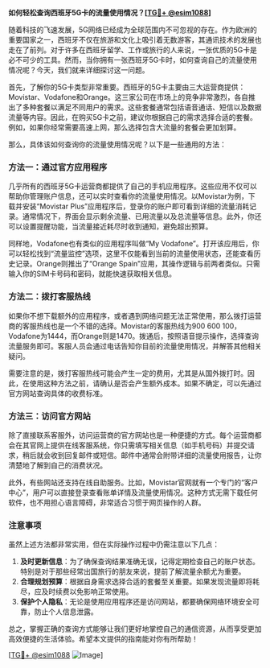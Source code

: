 **如何轻松查询西班牙5G卡的流量使用情况？[[TG💪+ @esim1088](https://t.me/s/esim1088)]**

随着科技的飞速发展，5G网络已经成为全球范围内不可忽视的存在。作为欧洲的重要国家之一，西班牙不仅在旅游和文化上吸引着无数游客，其通讯技术的发展也走在了前列。对于许多在西班牙留学、工作或旅行的人来说，一张优质的5G卡是必不可少的工具。然而，当你拥有一张西班牙5G卡时，如何查询自己的流量使用情况呢？今天，我们就来详细探讨这一问题。

首先，了解你的5G卡类型非常重要。西班牙的5G卡主要由三大运营商提供：Movistar、Vodafone和Orange。这三家公司在市场上的竞争非常激烈，各自推出了多种套餐以满足不同用户的需求。这些套餐通常包括语音通话、短信以及数据流量等内容。因此，在购买5G卡之前，建议你根据自己的需求选择合适的套餐。例如，如果你经常需要高速上网，那么选择包含大流量的套餐会更加划算。

那么，具体该如何查询你的流量使用情况呢？以下是一些通用的方法：

### 方法一：通过官方应用程序

几乎所有的西班牙5G卡运营商都提供了自己的手机应用程序。这些应用不仅可以帮助你管理账户信息，还可以实时查看你的流量使用情况。以Movistar为例，下载并安装“Movistar Plus”应用程序后，登录你的账户即可看到详细的流量消耗记录。通常情况下，界面会显示剩余流量、已用流量以及总流量等信息。此外，你还可以设置提醒功能，当流量接近耗尽时收到通知，避免超出预算。

同样地，Vodafone也有类似的应用程序叫做“My Vodafone”。打开该应用后，你可以轻松找到“流量监控”选项，这里不仅能看到当前的流量使用状态，还能查看历史记录。Orange则推出了“Orange Spain”应用，其操作逻辑与前两者类似。只需输入你的SIM卡号码和密码，就能快速获取相关信息。

### 方法二：拨打客服热线

如果你不想下载额外的应用程序，或者遇到网络问题无法正常使用，那么拨打运营商的客服热线也是一个不错的选择。Movistar的客服热线为900 600 100，Vodafone为1444，而Orange则是1470。拨通后，按照语音提示操作，选择查询流量服务即可。客服人员会通过电话告知你目前的流量使用情况，并解答其他相关疑问。

需要注意的是，拨打客服热线可能会产生一定的费用，尤其是从国外拨打时。因此，在使用这种方法之前，请确认是否会产生额外成本。如果不确定，可以先通过官方网站查询具体的收费标准。

### 方法三：访问官方网站

除了直接联系客服外，访问运营商的官方网站也是一种便捷的方式。每个运营商都会在其官网上提供在线客服系统，你只需填写相关信息（如手机号码）并提交请求，稍后就会收到回复邮件或短信。邮件中通常会附带详细的流量使用报告，让你清楚地了解到自己的消费状况。

此外，有些网站还支持在线自助服务。比如，Movistar官网就有一个专门的“客户中心”，用户可以直接登录查看账单详情及流量使用情况。这种方式无需下载任何软件，也不用担心语言障碍，非常适合习惯于网页操作的人群。

### 注意事项

虽然上述方法都非常实用，但在实际操作过程中仍需注意以下几点：

1. **及时更新信息**：为了确保查询结果准确无误，记得定期检查自己的账户状态。特别是对于那些经常出国旅行的朋友来说，提前了解流量余额尤为重要。
2. **合理规划预算**：根据自身需求选择合适的套餐至关重要。如果发现流量即将耗尽，应及时续费以免影响正常使用。
3. **保护个人隐私**：无论是使用应用程序还是访问网站，都要确保网络环境安全可靠，防止个人信息泄露。

总之，掌握正确的查询方式能够让我们更好地掌控自己的通信资源，从而享受更加高效便捷的生活体验。希望本文提供的指南能对你有所帮助！

[[TG💪+ @esim1088](https://t.me/s/esim1088) ![Image](https://i.postimg.cc/4NQfJmqS/Snipaste-2025-05-13-00-14-12.png)]
